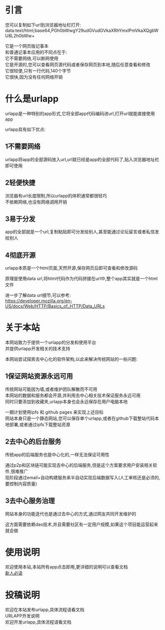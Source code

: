 

# 引言
 

您可以复制如下url到浏览器地址栏打开:  
data:text/html;base64,PGh0bWwgY29udGVudGVkaXRhYmxlPmVkaXQgbWU8L2h0bWw+  
 

它是一个网页版记事本  
和普通记事本应用的不同点在于:  
它不需要网络,可以断网使用  
它是开源的,您可以查看网页源代码或者保存网页到本地,随后任意查看和修改  
它很轻便,只有一行代码,140个字节  
它很快,因为没有任何网络开销  




# 什么是urlapp
urlapp是一种特别的app形式,它将全部app代码编码进url,打开url就能直接使用app  
 

urlapp具有如下优点:  

## 1不需要网络
urlapp将app的全部源码放入url,url就已经是app的全部代码了,贴入浏览器地址栏即可使用  
## 2轻便快捷
浏览器有url长度限制,所以urlapp的体积通常都很轻巧  
不依赖网络,也没有网络调用开销  
## 3易于分发
app的全部就是一个url,复制粘贴即可分发给别人,甚至能通过论坛留言或者私信发给别人  
## 4彻底开源
urlapp本质是一个html页面,天然开源,保存网页后即可查看和修改源码  
 

原理是使用data url,将html代码作为代码拼接在url中,整个app其实就是一个html文件  

 

进一步了解data url细节,可以参考:  
https://developer.mozilla.org/en-US/docs/Web/HTTP/Basics_of_HTTP/Data_URLs  



# 关于本站
本网站致力于提供一个urlapp的分发和使用平台  
并提供urlapp开发相关的技术支持  
 

本网站尝试探索去中心化的软件架构,以此来解决传统网站的一些问题:  
 
## 1保证网站资源永远可用
传统网站可能因为墙,或者维护团队解散而不可用  
本网站的数据和服务都会开源,并利用去中心相关技术保证服务永远可用  
同时只要添加到收藏夹,urlapp本身也会永远保存在用户电脑本地  
 

一期计划使用ipfs 和 github pages 来实现上述目标  
网站本身只是一个静态网站,您可以保存单个urlapp,或者在github下载整站代码本地部署,或者通过ipfs下载整站资源  
 

## 2去中心的后台服务
传统app的后端服务也是中心化的,一样无法保证可用性  
 

通过p2p和区块链可能实现去中心的后端服务,但是这个方案要求用户安装相关软件,很难推广  
现阶段通过email+自动构建服务来半自动实现后端数据写入(人工审核还是必须的,要控制内容质量)  
 

## 3去中心服务治理
网站本身的功能迭代也是通过去中心的方式,通过网友共同开发维护的  
 

这方面需要依赖dao技术,并且需要社区有一定用户规模,如果这个项目能运营起来就会做  



# 使用说明
欢迎使用本站,本站所有app点击即用,更详细的说明可以查看文档  
[新人必读](/appFile/userManual.html)
 

# 投稿说明
欢迎在本站发布urlapp,具体流程请看文档  
URLAPP开发说明  
欢迎开发urlapp,具体流程请看文档  





